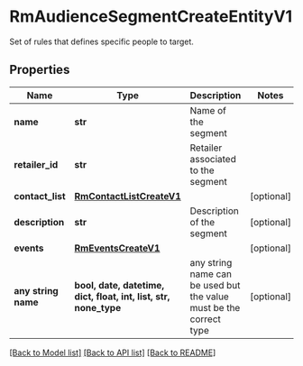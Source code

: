 # RmAudienceSegmentCreateEntityV1

Set of rules that defines specific people to target.

## Properties
Name | Type | Description | Notes
------------ | ------------- | ------------- | -------------
**name** | **str** | Name of the segment | 
**retailer_id** | **str** | Retailer  associated to the segment | 
**contact_list** | [**RmContactListCreateV1**](RmContactListCreateV1.md) |  | [optional] 
**description** | **str** | Description of the segment | [optional] 
**events** | [**RmEventsCreateV1**](RmEventsCreateV1.md) |  | [optional] 
**any string name** | **bool, date, datetime, dict, float, int, list, str, none_type** | any string name can be used but the value must be the correct type | [optional]

[[Back to Model list]](../README.md#documentation-for-models) [[Back to API list]](../README.md#documentation-for-api-endpoints) [[Back to README]](../README.md)



